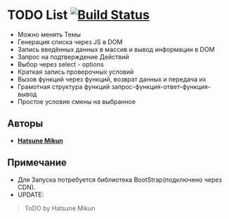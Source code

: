 # TODO List [![Build Status](https://travis-ci.org/AminoJS/Amino.JS.svg?branch=master)](https://github.com/MDraft-js/ToDO)

* Можно менять Темы
* Генерация списка через JS в DOM
* Запись введённых данных в массив и вывод информации в DOM
* Запрос на подтверждение Действий
* Выбор через select - options
* Краткая запись проверочных условий
* Вызов функций через функций, возврат данных и передача их
* Грамотная структура функций запрос-функция-ответ-функция-вывод
* Простое условие смены на выбранное

## Авторы

* **[Hatsune Mikun](https://github.com/Hatsune-Mikun)**

## Примечание

* Для Запуска потребуется библиотека BootStrap(подключено через CDN).
* UPDATE:
> ToDO by Hatsune Mikun
